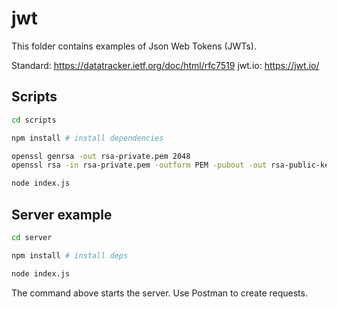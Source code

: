 # jwt

This folder contains examples of Json Web Tokens (JWTs).

Standard: <https://datatracker.ietf.org/doc/html/rfc7519>
jwt.io: <https://jwt.io/>

## Scripts

```bash
cd scripts

npm install # install dependencies

openssl genrsa -out rsa-private.pem 2048
openssl rsa -in rsa-private.pem -outform PEM -pubout -out rsa-public-key.pem

node index.js
```

## Server example

```bash
cd server

npm install # install deps

node index.js
```

The command above starts the server. Use Postman to create requests.
